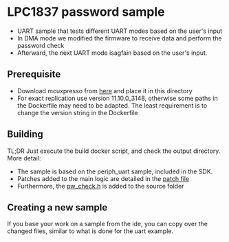 # LPC1837 password sample 
- UART sample that tests different UART modes based on the user's input
- In DMA mode we modified the firmware to receive data and perform the password check
- Afterward, the next UART mode isagfain based on the user's input.

## Prerequisite
- Download mcuxpresso from [here](https://www.nxp.com/design/design-center/software/development-software/mcuxpresso-software-and-tools-/mcuxpresso-integrated-development-environment-ide:MCUXpresso-IDE) and place it in this directory
- For exact replication use version 11.10.0_3148, otherwise some paths in the Dockerfile may need to be adapted. The least requirement is to change the version string in the Dockerfile

## Building
TL;DR Just execute the build docker script, and check the output directory.
More detail:
- The sample is based on the periph\_uart sample, included in the SDK.
- Patches added to the main logic are detailed in the [patch file](./main.patch)
- Furthermore, the [pw\_check.h](./periph_uart/pw_check.h) is added to the source folder
 
## Creating a new sample
If you base your work on a sample from the ide, you can copy over the changed files, similar to what is done for the uart example.
